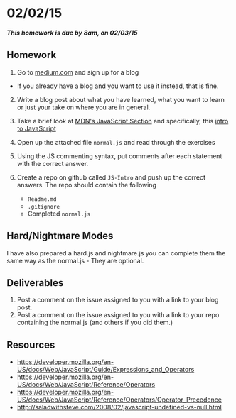 
# 02/02/15

___This homework is due by 8am, on 02/03/15___

## Homework

1. Go to [medium.com](https://medium.com/) and sign up for a blog
  - If you already have a blog and you want to use it instead, that is fine.
2. Write a blog post about what you have learned, what you want to learn or just your take on where you are in general.
3. Take a brief look at [MDN's JavaScript Section](https://developer.mozilla.org/en-US/docs/Web/JavaScript) and specifically, this [intro to JavaScript](https://developer.mozilla.org/en-US/docs/Web/JavaScript/A_re-introduction_to_JavaScript)
4. Open up the attached file `normal.js` and read through the exercises
5. Using the JS commenting syntax, put comments after each statement with the correct answer.
6. Create a repo on github called `JS-Intro` and push up the correct answers. The repo should contain the following

    * `Readme.md`
    * `.gitignore`
    * Completed `normal.js`

## Hard/Nightmare Modes

I have also prepared a hard.js and nightmare.js you can complete them the same way as the normal.js - They are optional.

## Deliverables

1. Post a comment on the issue assigned to you with a link to your blog post.
2. Post a comment on the issue assigned to you with a link to your repo containing the normal.js (and others if you did them.)

## Resources

* https://developer.mozilla.org/en-US/docs/Web/JavaScript/Guide/Expressions_and_Operators
* https://developer.mozilla.org/en-US/docs/Web/JavaScript/Reference/Operators
* https://developer.mozilla.org/en-US/docs/Web/JavaScript/Reference/Operators/Operator_Precedence
* http://saladwithsteve.com/2008/02/javascript-undefined-vs-null.html
